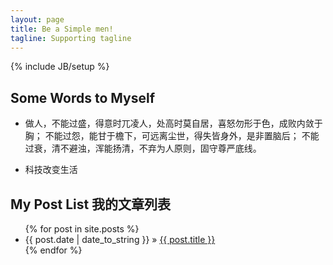 ```yaml
---
layout: page
title: Be a Simple men!
tagline: Supporting tagline
---
```

{% include JB/setup %}



## Some Words to Myself

- 做人，不能过盛，得意时兀凌人，处高时莫自居，喜怒勿形于色，成败内敛于胸；
不能过怨，能甘于檐下，可远离尘世，得失皆身外，是非置脑后；
不能过衰，清不避浊，浑能扬清，不弃为人原则，固守尊严底线。

- 科技改变生活


## My Post List 我的文章列表

<ul class="posts">
  {% for post in site.posts %}
    <li><span>{{ post.date | date_to_string }}</span> &raquo; <a href="{{ BASE_PATH }}{{ post.url }}">{{ post.title }}</a></li>
  {% endfor %}
</ul>




